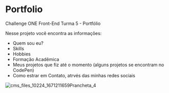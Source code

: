 # Portfolio
Challenge ONE Front-End Turma 5 - Portfólio

Nesse projeto você encontra as informações:
- Quem sou eu?
- Skills
- Hobbies
- Formação Acadêmica
- Meus projetos que fiz até o momento (alguns projetos se encontram no CodePen)
- Como estrar em Contato, atrvés das minhas redes sociais

![cms_files_10224_1671211659Prancheta_4](https://github.com/FilipeORocha/Portfolio/assets/130806911/23c44153-2bca-4ff1-8cf6-aceb523997b6)
